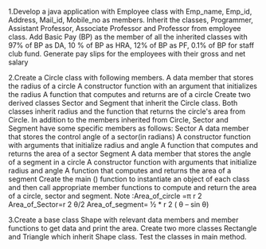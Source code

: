   1.Develop a java application with Employee class with Emp_name, Emp_id,
  Address, Mail_id, Mobile_no as members. Inherit the classes, Programmer,
  Assistant Professor, Associate Professor and Professor from employee class.
  Add Basic Pay (BP) as the member of all the inherited classes with 97% of BP as
  DA, 10 % of BP as HRA, 12% of BP as PF, 0.1% of BP for staff club fund.
  Generate pay slips for the employees with their gross and net salary
  
  2.Create a Circle class with following members.
  A data member that stores the radius of a circle
  A constructor function with an argument that initializes the radius
  A function that computes and returns are of a circle
  Create two derived classes Sector and Segment that inherit the Circle class.
  Both classes inherit radius and the function that returns the circle&#39;s area from
  Circle. In addition to the members inherited from Circle, Sector and Segment
  have some specific members as follows:
  Sector
  A data member that stores the control angle of a sector(in radians)
  A constructor function with arguments that initialize radius and angle
  A function that computes and returns the area of a sector
  Segment
  A data member that stores the angle of a segment in a circle
  A constructor function with arguments that initialize radius and angle
  A function that computes and returns the area of a segment
  Create the main () function to instantiate an object of each class and then call
  appropriate member functions to compute and return the area of a circle,
  sector and segment.
  Note :Area_of_circle =π r 2
  Area_of_Sector=r 2 θ/2
  Area_of_segment= ½ * r 2 ( θ – sin θ)

  3.Create a base class Shape with relevant data members and member functions to
  get data and print the area. Create two more classes Rectangle and Triangle
  which inherit Shape class. Test the classes in main method.
